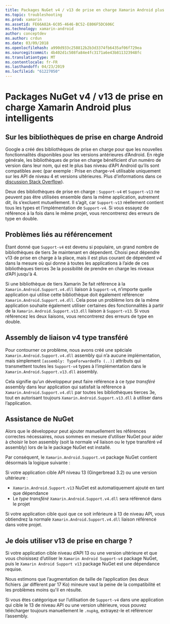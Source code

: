 ```yaml
---
title: Packages NuGet v4 / v13 de prise en charge Xamarin Android plus intelligents
ms.topic: troubleshooting
ms.prod: xamarin
ms.assetid: FE66A82A-6C05-4646-BC52-E806F5DC606C
ms.technology: xamarin-android
author: conceptdev
ms.author: crdun
ms.date: 03/09/2018
ms.openlocfilehash: a990d933c258812b2b3d3374fb6435af06f729ea
ms.sourcegitcommit: 4b402d1c508fa84e4fc3171a6e43b811323948fc
ms.translationtype: MT
ms.contentlocale: fr-FR
ms.lasthandoff: 04/23/2019
ms.locfileid: "61227050"
---
```

# <a name="smarter-xamarin-android-support-v4--v13-nuget-packages"></a>Packages NuGet v4 / v13 de prise en charge Xamarin Android plus intelligents

## <a name="about-the-android-support-libraries"></a>Sur les bibliothèques de prise en charge Android

Google a créé des bibliothèques de prise en charge pour que les nouvelles fonctionnalités disponibles pour les versions antérieures d’Android. En règle générale, les bibliothèques de prise en charge bénéficient d’un numéro de version dans leur nom, qui est le plus bas niveau d’API Android qu’ils sont compatibles avec (par exemple : Prise en charge-v4 utilisable uniquement sur les API de niveau 4 et versions ultérieures. Plus d’informations dans ce [discussion Stack Overflow](https://stackoverflow.com/questions/9926403/android-support-package-compatibility-library-use-v4-or-v13)). 

Deux des bibliothèques de prise en charge : `Support-v4` et `Support-v13` ne peuvent pas être utilisées ensemble dans la même application, autrement dit, ils s’excluent mutuellement. Il s’agit, car `Support-v13` réellement contient tous les types et l’implémentation de `Support-v4`. Si vous essayez de référence à la fois dans le même projet, vous rencontrerez des erreurs de type en double.

## <a name="problems-with-referencing"></a>Problèmes liés au référencement

Étant donné que `Support-v4` est devenu si populaire, un grand nombre de bibliothèques de tiers 3e maintenant en dépendent. Choisi peut dépendre v13 de prise en charge à la place, mais il est plus courant de dépendent _v4_ dans la mesure où qui donne à toutes les applications à l’aide de ces bibliothèques tierces 3e la possibilité de prendre en charge les niveaux d’API jusqu'à 4.

Si une bibliothèque de tiers Xamarin 3e fait référence à la `Xamarin.Android.Support.v4.dll` liaison à `Support-v4`, n’importe quelle application qui utilise cette bibliothèque doit également référencer `Xamarin.Android.Support.v4.dll`. Cela pose un problème lors de la même application souhaite également utiliser certaines des fonctionnalités à partir de la `Xamarin.Android.Support.v13.dll` liaison à `Support-v13`. Si vous référencez les deux liaisons, vous rencontrerez des erreurs de type en double.

## <a name="type-forwarded-v4-binding-assembly"></a>Assembly de liaison v4 type transféré

Pour contourner ce problème, nous avons créé une spéciale `Xamarin.Android.Support.v4.dll` assembly qui n’a aucune implémentation, mais simplement `[assembly: TypeForwardedTo (..)]` attributs qui transmettent toutes les `Support-v4` types à l’implémentation dans le `Xamarin.Android.Support.v13.dll` assembly.

Cela signifie qu’un développeur peut faire référence à ce _type transféré_ assembly dans leur application qui satisfait la référence à `Xamarin.Android.Support.v4.dll` par toutes les bibliothèques tierces 3e, tout en autorisant toujours `Xamarin.Android.Support.v13.dll` à utiliser dans l’application.

## <a name="nuget-assistance"></a>Assistance de NuGet

Alors que le développeur peut ajouter manuellement les références correctes nécessaires, nous sommes en mesure d’utiliser NuGet pour aider à choisir le bon assembly (soit la normale _v4_ liaison ou le type transféré _v4_ assembly) lors de la le package NuGet est installé.

Par conséquent, le `Xamarin.Android.Support.v4` package NuGet contient désormais la logique suivante :

Si votre application cible API niveau 13 (Gingerbread 3.2) ou une version ultérieure :

*   `Xamarin.Android.Support.v13` NuGet est automatiquement ajouté en tant que dépendance
*   Le _type transféré_ `Xamarin.Android.Support.v4.dll` sera référencé dans le projet

Si votre application cible quoi que ce soit inférieure à 13 de niveau API, vous obtiendrez la normale `Xamarin.Android.Support.v4.dll` liaison référencé dans votre projet.

## <a name="do-i-have-to-use-support-v13"></a>Je dois utiliser v13 de prise en charge ?

Si votre application cible niveau d’API 13 ou une version ultérieure et que vous choisissez d’utiliser le `Xamarin Android Support-v4` package NuGet, puis le `Xamarin Android Support v13` package NuGet est une dépendance requise.

Nous estimons que l’augmentation de taille de l’application (les deux fichiers .jar diffèrent par 17 Ko) mineure vaut la peine de la compatibilité et les problèmes moins qu'il en résulte.

Si vous êtes catégorique sur l’utilisation de `Support-v4` dans une application qui cible le 13 de niveau API ou une version ultérieure, vous pouvez télécharger toujours manuellement le `.nupkg`, extrayez-le et référencer l’assembly.
